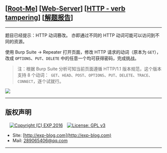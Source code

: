 ## [[Root-Me](https://www.root-me.org/)] [[Web-Server](https://www.root-me.org/en/Challenges/Web-Server/)] [[HTTP - verb tampering](https://www.root-me.org/en/Challenges/Web-Server/HTTP-verb-tampering)] [[解题报告](https://exp-blog.com/safe/ctf/rootme/web-server/http-verb-tampering/)]

------

题目已经提示：HTTP 动词篡改。 亦即通过不同的 HTTP 动词可能可以访问到不同的资源。

使用 Burp Suite -> Repeater 打开页面，修改 HTTP 请求的动词（原本为 `GET`），改成 `OPTIONS`、`PUT`、`DELETE` 中的任意一个均可获得密码，完成挑战。

> 注：根据 Burp Suite 分析可知当前页面遵循 HTTP/1.1 版本规范，这个版本支持 8 个动词：` GET`、`HEAD`、`POST`、`OPTIONS`、`PUT`、`DELETE`、`TRACE`、`CONNECT`，逐个试就行。

![](https://github.com/lyy289065406/CTF-Solving-Reports/blob/master/rootme/Web-Server/%5B10%5D%20%5B15P%5D%20HTTP%20verb%20tampering/imgs/01.png)

------

## 版权声明

　[![Copyright (C) EXP,2016](https://img.shields.io/badge/Copyright%20(C)-EXP%202016-blue.svg)](http://exp-blog.com)　[![License: GPL v3](https://img.shields.io/badge/License-GPL%20v3-blue.svg)](https://www.gnu.org/licenses/gpl-3.0)
  

- Site: [http://exp-blog.com](http://exp-blog.com) 
- Mail: <a href="mailto:289065406@qq.com?subject=[EXP's Github]%20Your%20Question%20（请写下您的疑问）&amp;body=What%20can%20I%20help%20you?%20（需要我提供什么帮助吗？）">289065406@qq.com</a>


------

